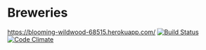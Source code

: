 # Breweries
https://blooming-wildwood-68515.herokuapp.com/
[![Build Status](https://travis-ci.org/Soinisi/Breweries.png)](https://travis-ci.org/Soinisi/Breweries)
[![Code Climate](https://codeclimate.com/github/Soinisi/Breweries.png)](https://codeclimate.com/github/Soinisi/Breweries)